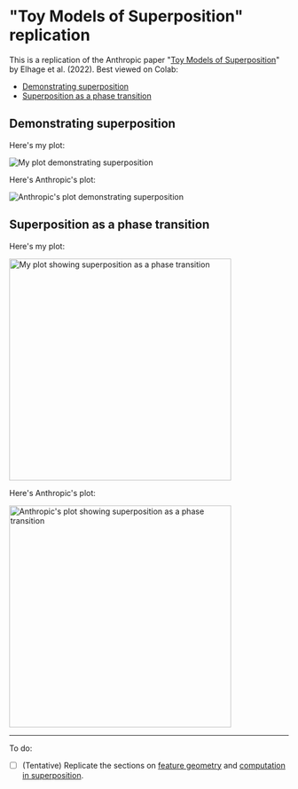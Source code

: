 # "Toy Models of Superposition" replication

This is a replication of the Anthropic paper "[Toy Models of Superposition](https://transformer-circuits.pub/2022/toy_model/index.html)" by Elhage et al. (2022). Best viewed on Colab:

- [Demonstrating superposition](https://colab.research.google.com/drive/1WZlGtPjYz-_kw5pBb-C8O8S0TnG3TGfb?usp=sharing)
- [Superposition as a phase transition](https://colab.research.google.com/drive/1OMsbf2m0tRwQrog5nb3qmdet58RHNif3?usp=sharing)

## Demonstrating superposition

Here's my plot:

<img src="https://github.com/user-attachments/assets/77eb1628-8fb3-4461-bbe0-1943166998db" alt="My plot demonstrating superposition" width="auto">

Here's Anthropic's plot:

<img src="https://github.com/user-attachments/assets/99d7573e-e8a7-41a1-8bfa-31c8a3d2babe" alt="Anthropic's plot demonstrating superposition" width="auto">


## Superposition as a phase transition

Here's my plot:

<img src="https://github.com/user-attachments/assets/8e9c8f17-4dd0-459a-8e65-92201c241d34" alt="My plot showing superposition as a phase transition" width="400"/>

Here's Anthropic's plot:

<img src="https://github.com/user-attachments/assets/971bd86d-e643-4567-a4b3-8d92265328ab" alt="Anthropic's plot showing superposition as a phase transition" width="400"/>

---

To do:

- [ ] (Tentative) Replicate the sections on [feature geometry](https://transformer-circuits.pub/2022/toy_model/index.html#geometry) and [computation in superposition](https://transformer-circuits.pub/2022/toy_model/index.html#computation).
